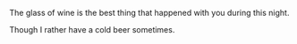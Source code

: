 The glass of wine is the best thing that happened with you during this night.

Though I rather have a cold beer sometimes.